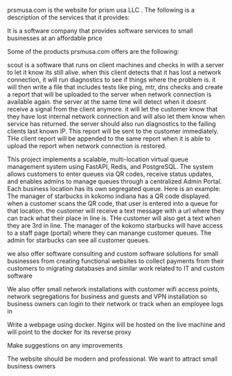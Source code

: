 prsmusa.com is the website for prism usa LLC .
The following is a description of the services that it provides: 

It is a software company that provides software services to small businesses at an affordable price

Some of the products prsmusa.com offers are the following:

scout is a software that runs on client machines and checks in with a server to let it know its still alive. when this client detects that it has lost a network connection, it will run diagnostics to see if things where the problem is. it will then write a file that includes tests like ping, mtr, dns checks and create a report that will be uploaded to the server when network connection is available again.
the server at the same time will detect when it doesnt receive a signal from the client anymore. it will let the customer know that they have lost internal network connection and will also let them know when service has returned. the server should also run diagnostics to the failing clients last known IP. This report will be sent to the customer immediately. THe client report will be appended to the same report when it is able to upload the report when network connection is restored.

This project implements a scalable, multi-location virtual queue management system using FastAPI, Redis, and PostgreSQL. The system allows customers to enter queues via QR codes, receive status updates, and enables admins to manage queues through a centralized Admin Portal. Each business location has its own segregated queue. Here is an example:
The manager of starbucks in kokomo indiana has a QR code displayed. when a customer scans the QR code, that user is entered into a queue for that location. the customer will receive a text message with a url where they can track what their place in line is. THe customer will also get a text when they are 3rd in line. The manager of the kokomo starbucks will have access to a staff page (portal) where they can manange customer queues. The admin for starbucks can see all customer queues.

we also offer software consulting and custom software solutions for small businesses from creating functional websites to collect payments from their customers to migrating databases and similar work related to IT and custom software

We also offer small network installations with customer wifi access points, network segregations for business and guests and VPN installation so business owners can login to their network or track when an employee logs in

Write a webpage using docker. Nginx will be hosted on the live machine and will point to the docker for its reverse proxy

Make suggestions on any improvements

The website should be modern and professional. We want to attract small business owners 
